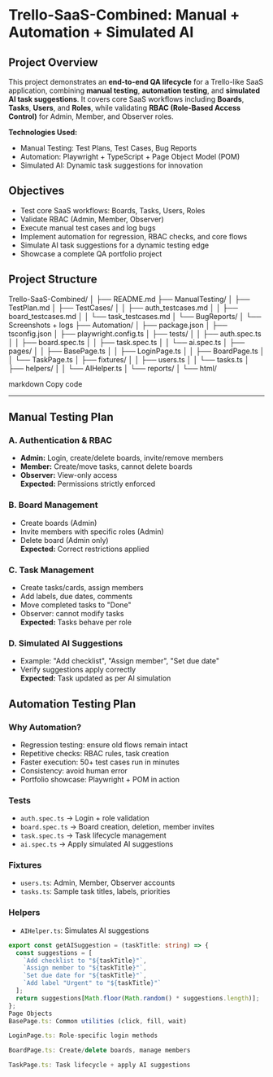 # Trello-SaaS-Combined: Manual + Automation + Simulated AI

## Project Overview
This project demonstrates an **end-to-end QA lifecycle** for a Trello-like SaaS application, combining **manual testing**, **automation testing**, and **simulated AI task suggestions**. It covers core SaaS workflows including **Boards**, **Tasks**, **Users**, and **Roles**, while validating **RBAC (Role-Based Access Control)** for Admin, Member, and Observer roles.  

**Technologies Used:**  
- Manual Testing: Test Plans, Test Cases, Bug Reports  
- Automation: Playwright + TypeScript + Page Object Model (POM)  
- Simulated AI: Dynamic task suggestions for innovation  

##  Objectives
- Test core SaaS workflows: Boards, Tasks, Users, Roles  
- Validate RBAC (Admin, Member, Observer)  
- Execute manual test cases and log bugs  
- Implement automation for regression, RBAC checks, and core flows  
- Simulate AI task suggestions for a dynamic testing edge  
- Showcase a complete QA portfolio project  


##  Project Structure

Trello-SaaS-Combined/
│
├── README.md
├── ManualTesting/
│ ├── TestPlan.md
│ ├── TestCases/
│ │ ├── auth_testcases.md
│ │ ├── board_testcases.md
│ │ └── task_testcases.md
│ └── BugReports/
│ └── Screenshots + logs
├── Automation/
│ ├── package.json
│ ├── tsconfig.json
│ ├── playwright.config.ts
│ ├── tests/
│ │ ├── auth.spec.ts
│ │ ├── board.spec.ts
│ │ ├── task.spec.ts
│ │ └── ai.spec.ts
│ ├── pages/
│ │ ├── BasePage.ts
│ │ ├── LoginPage.ts
│ │ ├── BoardPage.ts
│ │ └── TaskPage.ts
│ ├── fixtures/
│ │ ├── users.ts
│ │ └── tasks.ts
│ ├── helpers/
│ │ └── AIHelper.ts
│ └── reports/
│ └── html/

markdown
Copy code

---

##  Manual Testing Plan

### A. Authentication & RBAC
- **Admin:** Login, create/delete boards, invite/remove members  
- **Member:** Create/move tasks, cannot delete boards  
- **Observer:** View-only access  
**Expected:** Permissions strictly enforced  

### B. Board Management
- Create boards (Admin)  
- Invite members with specific roles (Admin)  
- Delete board (Admin only)  
**Expected:** Correct restrictions applied  

### C. Task Management
- Create tasks/cards, assign members  
- Add labels, due dates, comments  
- Move completed tasks to "Done"  
- Observer: cannot modify tasks  
**Expected:** Tasks behave per role  

### D. Simulated AI Suggestions
- Example: "Add checklist", "Assign member", "Set due date"  
- Verify suggestions apply correctly  
**Expected:** Task updated as per AI simulation  


## Automation Testing Plan

### Why Automation?
- Regression testing: ensure old flows remain intact  
- Repetitive checks: RBAC rules, task creation  
- Faster execution: 50+ test cases run in minutes  
- Consistency: avoid human error  
- Portfolio showcase: Playwright + POM in action  

### Tests
- `auth.spec.ts` → Login + role validation  
- `board.spec.ts` → Board creation, deletion, member invites  
- `task.spec.ts` → Task lifecycle management  
- `ai.spec.ts` → Apply simulated AI suggestions  

### Fixtures
- `users.ts`: Admin, Member, Observer accounts  
- `tasks.ts`: Sample task titles, labels, priorities  

### Helpers
- `AIHelper.ts`: Simulates AI suggestions  
```ts
export const getAISuggestion = (taskTitle: string) => {
  const suggestions = [
    `Add checklist to "${taskTitle}"`,
    `Assign member to "${taskTitle}"`,
    `Set due date for "${taskTitle}"`,
    `Add label "Urgent" to "${taskTitle}"`
  ];
  return suggestions[Math.floor(Math.random() * suggestions.length)];
};
Page Objects
BasePage.ts: Common utilities (click, fill, wait)

LoginPage.ts: Role-specific login methods

BoardPage.ts: Create/delete boards, manage members

TaskPage.ts: Task lifecycle + apply AI suggestions

